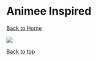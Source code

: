 # Animee Inspired

[Back to Home](https://github.com/RickyFoots/Wallpapers/tree/main)

</h1>

<img src="https://github.com/RickyFoots/Wallpapers/blob/main/Collection/Digital%20%Art/Anime%20%Inspired/">

[Back to top](#Top)